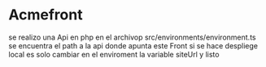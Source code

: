 # Acmefront
se realizo una Api en php en el  archivop src/environments/environment.ts se encuentra el path a la api donde apunta este Front si se hace despliege local es solo cambiar en el enviroment la variable siteUrl y listo  
